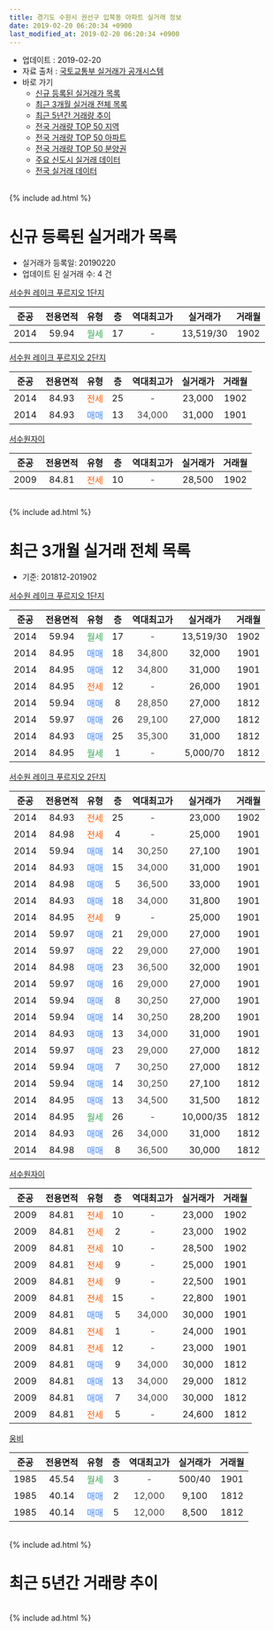 ```yaml
---
title: 경기도 수원시 권선구 입북동 아파트 실거래 정보
date: 2019-02-20 06:20:34 +0900
last_modified_at: 2019-02-20 06:20:34 +0900
---
```


* 업데이트 : 2019-02-20
* 자료 출처 : [국토교통부 실거래가 공개시스템](http://rt.molit.go.kr)
* 바로 가기
    * [신규 등록된 실거래가 목록](#신규-등록된-실거래가-목록)
    * [최근 3개월 실거래 전체 목록](#최근-3개월-실거래-전체-목록)
    * [최근 5년간 거래량 추이](#최근-5년간-거래량-추이)
    * [전국 거래량 TOP 50 지역](https://inasie.github.io/apt-trade-info/최근-3개월-전국에서-가장-거래가-많이-발생한-지역)
    * [전국 거래량 TOP 50 아파트](https://inasie.github.io/apt-trade-info/최근-3개월-전국에서-가장-거래가-많이-발생한-아파트)
    * [전국 거래량 TOP 50 분양권](https://inasie.github.io/apt-trade-info/최근-3개월-전국에서-가장-거래가-많이-발생한-분양권)
    * [주요 신도시 실거래 데이터](https://inasie.github.io/apt-trade-info/주요-신도시)
    * [전국 실거래 데이터](https://inasie.github.io/apt-trade-info/전국)
<br>
{% include ad.html %}
<br>

# 신규 등록된 실거래가 목록
* 실거래가 등록일: 20190220
* 업데이트 된 실거래 수: 4 건


[서수원 레이크 푸르지오 1단지](https://search.naver.com/search.naver?query=%EA%B2%BD%EA%B8%B0%EB%8F%84+%EC%88%98%EC%9B%90%EC%8B%9C+%EA%B6%8C%EC%84%A0%EA%B5%AC+%EC%9E%85%EB%B6%81%EB%8F%99+%EC%84%9C%EC%88%98%EC%9B%90+%EB%A0%88%EC%9D%B4%ED%81%AC+%ED%91%B8%EB%A5%B4%EC%A7%80%EC%98%A4+1%EB%8B%A8%EC%A7%80)

|준공|전용면적|유형|층|역대최고가|실거래가|거래월|
|:---:|:---:|:---:|:---:|:---:|:---:|:---:|
|2014|59.94|<span style="color:#34a853">월세</span>|17|<span style="color:#444444">-</span>|13,519/30|1902|

[서수원 레이크 푸르지오 2단지](https://search.naver.com/search.naver?query=%EA%B2%BD%EA%B8%B0%EB%8F%84+%EC%88%98%EC%9B%90%EC%8B%9C+%EA%B6%8C%EC%84%A0%EA%B5%AC+%EC%9E%85%EB%B6%81%EB%8F%99+%EC%84%9C%EC%88%98%EC%9B%90+%EB%A0%88%EC%9D%B4%ED%81%AC+%ED%91%B8%EB%A5%B4%EC%A7%80%EC%98%A4+2%EB%8B%A8%EC%A7%80)

|준공|전용면적|유형|층|역대최고가|실거래가|거래월|
|:---:|:---:|:---:|:---:|:---:|:---:|:---:|
|2014|84.93|<span style="color:#ff5a00">전세</span>|25|<span style="color:#444444">-</span>|23,000|1902|
|2014|84.93|<span style="color:#4285f3">매매</span>|13|<span style="color:#444444">34,000</span>|31,000|1901|

[서수원자이](https://search.naver.com/search.naver?query=%EA%B2%BD%EA%B8%B0%EB%8F%84+%EC%88%98%EC%9B%90%EC%8B%9C+%EA%B6%8C%EC%84%A0%EA%B5%AC+%EC%9E%85%EB%B6%81%EB%8F%99+%EC%84%9C%EC%88%98%EC%9B%90%EC%9E%90%EC%9D%B4)

|준공|전용면적|유형|층|역대최고가|실거래가|거래월|
|:---:|:---:|:---:|:---:|:---:|:---:|:---:|
|2009|84.81|<span style="color:#ff5a00">전세</span>|10|<span style="color:#444444">-</span>|28,500|1902|


<br>
{% include ad.html %}
<br>

# 최근 3개월 실거래 전체 목록
* 기준: 201812-201902


[서수원 레이크 푸르지오 1단지](https://search.naver.com/search.naver?query=%EA%B2%BD%EA%B8%B0%EB%8F%84+%EC%88%98%EC%9B%90%EC%8B%9C+%EA%B6%8C%EC%84%A0%EA%B5%AC+%EC%9E%85%EB%B6%81%EB%8F%99+%EC%84%9C%EC%88%98%EC%9B%90+%EB%A0%88%EC%9D%B4%ED%81%AC+%ED%91%B8%EB%A5%B4%EC%A7%80%EC%98%A4+1%EB%8B%A8%EC%A7%80)

|준공|전용면적|유형|층|역대최고가|실거래가|거래월|
|:---:|:---:|:---:|:---:|:---:|:---:|:---:|
|2014|59.94|<span style="color:#34a853">월세</span>|17|<span style="color:#444444">-</span>|13,519/30|1902|
|2014|84.95|<span style="color:#4285f3">매매</span>|18|<span style="color:#444444">34,800</span>|32,000|1901|
|2014|84.95|<span style="color:#4285f3">매매</span>|12|<span style="color:#444444">34,800</span>|31,000|1901|
|2014|84.95|<span style="color:#ff5a00">전세</span>|12|<span style="color:#444444">-</span>|26,000|1901|
|2014|59.94|<span style="color:#4285f3">매매</span>|8|<span style="color:#444444">28,850</span>|27,000|1812|
|2014|59.97|<span style="color:#4285f3">매매</span>|26|<span style="color:#444444">29,100</span>|27,000|1812|
|2014|84.93|<span style="color:#4285f3">매매</span>|25|<span style="color:#444444">35,300</span>|31,000|1812|
|2014|84.95|<span style="color:#34a853">월세</span>|1|<span style="color:#444444">-</span>|5,000/70|1812|

[서수원 레이크 푸르지오 2단지](https://search.naver.com/search.naver?query=%EA%B2%BD%EA%B8%B0%EB%8F%84+%EC%88%98%EC%9B%90%EC%8B%9C+%EA%B6%8C%EC%84%A0%EA%B5%AC+%EC%9E%85%EB%B6%81%EB%8F%99+%EC%84%9C%EC%88%98%EC%9B%90+%EB%A0%88%EC%9D%B4%ED%81%AC+%ED%91%B8%EB%A5%B4%EC%A7%80%EC%98%A4+2%EB%8B%A8%EC%A7%80)

|준공|전용면적|유형|층|역대최고가|실거래가|거래월|
|:---:|:---:|:---:|:---:|:---:|:---:|:---:|
|2014|84.93|<span style="color:#ff5a00">전세</span>|25|<span style="color:#444444">-</span>|23,000|1902|
|2014|84.98|<span style="color:#ff5a00">전세</span>|4|<span style="color:#444444">-</span>|25,000|1901|
|2014|59.94|<span style="color:#4285f3">매매</span>|14|<span style="color:#444444">30,250</span>|27,100|1901|
|2014|84.93|<span style="color:#4285f3">매매</span>|15|<span style="color:#444444">34,000</span>|31,000|1901|
|2014|84.98|<span style="color:#4285f3">매매</span>|5|<span style="color:#444444">36,500</span>|33,000|1901|
|2014|84.93|<span style="color:#4285f3">매매</span>|18|<span style="color:#444444">34,000</span>|31,800|1901|
|2014|84.95|<span style="color:#ff5a00">전세</span>|9|<span style="color:#444444">-</span>|25,000|1901|
|2014|59.97|<span style="color:#4285f3">매매</span>|21|<span style="color:#444444">29,000</span>|27,000|1901|
|2014|59.97|<span style="color:#4285f3">매매</span>|22|<span style="color:#444444">29,000</span>|27,000|1901|
|2014|84.98|<span style="color:#4285f3">매매</span>|23|<span style="color:#444444">36,500</span>|32,000|1901|
|2014|59.97|<span style="color:#4285f3">매매</span>|16|<span style="color:#444444">29,000</span>|27,000|1901|
|2014|59.94|<span style="color:#4285f3">매매</span>|8|<span style="color:#444444">30,250</span>|27,000|1901|
|2014|59.94|<span style="color:#4285f3">매매</span>|14|<span style="color:#444444">30,250</span>|28,200|1901|
|2014|84.93|<span style="color:#4285f3">매매</span>|13|<span style="color:#444444">34,000</span>|31,000|1901|
|2014|59.97|<span style="color:#4285f3">매매</span>|23|<span style="color:#444444">29,000</span>|27,000|1812|
|2014|59.94|<span style="color:#4285f3">매매</span>|7|<span style="color:#444444">30,250</span>|27,000|1812|
|2014|59.94|<span style="color:#4285f3">매매</span>|14|<span style="color:#444444">30,250</span>|27,100|1812|
|2014|84.95|<span style="color:#4285f3">매매</span>|13|<span style="color:#444444">34,500</span>|31,500|1812|
|2014|84.95|<span style="color:#34a853">월세</span>|26|<span style="color:#444444">-</span>|10,000/35|1812|
|2014|84.93|<span style="color:#4285f3">매매</span>|26|<span style="color:#444444">34,000</span>|31,000|1812|
|2014|84.98|<span style="color:#4285f3">매매</span>|8|<span style="color:#444444">36,500</span>|30,000|1812|

[서수원자이](https://search.naver.com/search.naver?query=%EA%B2%BD%EA%B8%B0%EB%8F%84+%EC%88%98%EC%9B%90%EC%8B%9C+%EA%B6%8C%EC%84%A0%EA%B5%AC+%EC%9E%85%EB%B6%81%EB%8F%99+%EC%84%9C%EC%88%98%EC%9B%90%EC%9E%90%EC%9D%B4)

|준공|전용면적|유형|층|역대최고가|실거래가|거래월|
|:---:|:---:|:---:|:---:|:---:|:---:|:---:|
|2009|84.81|<span style="color:#ff5a00">전세</span>|10|<span style="color:#444444">-</span>|23,000|1902|
|2009|84.81|<span style="color:#ff5a00">전세</span>|2|<span style="color:#444444">-</span>|23,000|1902|
|2009|84.81|<span style="color:#ff5a00">전세</span>|10|<span style="color:#444444">-</span>|28,500|1902|
|2009|84.81|<span style="color:#ff5a00">전세</span>|9|<span style="color:#444444">-</span>|25,000|1901|
|2009|84.81|<span style="color:#ff5a00">전세</span>|9|<span style="color:#444444">-</span>|22,500|1901|
|2009|84.81|<span style="color:#ff5a00">전세</span>|15|<span style="color:#444444">-</span>|22,800|1901|
|2009|84.81|<span style="color:#4285f3">매매</span>|5|<span style="color:#444444">34,000</span>|30,000|1901|
|2009|84.81|<span style="color:#ff5a00">전세</span>|1|<span style="color:#444444">-</span>|24,000|1901|
|2009|84.81|<span style="color:#ff5a00">전세</span>|12|<span style="color:#444444">-</span>|23,000|1901|
|2009|84.81|<span style="color:#4285f3">매매</span>|9|<span style="color:#444444">34,000</span>|30,000|1812|
|2009|84.81|<span style="color:#4285f3">매매</span>|13|<span style="color:#444444">34,000</span>|29,000|1812|
|2009|84.81|<span style="color:#4285f3">매매</span>|7|<span style="color:#444444">34,000</span>|30,000|1812|
|2009|84.81|<span style="color:#ff5a00">전세</span>|5|<span style="color:#444444">-</span>|24,600|1812|


<script async src="//pagead2.googlesyndication.com/pagead/js/adsbygoogle.js"></script>
<!-- 기본 -->
<ins class="adsbygoogle"
     style="display:block"
     data-ad-client="ca-pub-2446590836940007"
     data-ad-slot="1659523306"
     data-ad-format="auto"
     data-full-width-responsive="true"></ins>
<script>
(adsbygoogle = window.adsbygoogle || []).push({});
</script>


[웅비](https://search.naver.com/search.naver?query=%EA%B2%BD%EA%B8%B0%EB%8F%84+%EC%88%98%EC%9B%90%EC%8B%9C+%EA%B6%8C%EC%84%A0%EA%B5%AC+%EC%9E%85%EB%B6%81%EB%8F%99+%EC%9B%85%EB%B9%84)

|준공|전용면적|유형|층|역대최고가|실거래가|거래월|
|:---:|:---:|:---:|:---:|:---:|:---:|:---:|
|1985|45.54|<span style="color:#34a853">월세</span>|3|<span style="color:#444444">-</span>|500/40|1901|
|1985|40.14|<span style="color:#4285f3">매매</span>|2|<span style="color:#444444">12,000</span>|9,100|1812|
|1985|40.14|<span style="color:#4285f3">매매</span>|5|<span style="color:#444444">12,000</span>|8,500|1812|


<br>
{% include ad.html %}
<br>

# 최근 5년간 거래량 추이


<div style="width:100%;">
    <canvas id="deal_progress" height="200"></canvas>
</div>

<script>
new Chart(document.getElementById("deal_progress"), {
    type: 'line',
    data: {
        labels: ['201402','201403','201404','201405','201406','201407','201408','201409','201410','201411','201412','201501','201502','201503','201504','201505','201506','201507','201508','201509','201510','201511','201512','201601','201602','201603','201604','201605','201606','201607','201608','201609','201610','201611','201612','201701','201702','201703','201704','201705','201706','201707','201708','201709','201710','201711','201712','201801','201802','201803','201804','201805','201806','201807','201808','201809','201810','201811','201812','201901','201902'],
        datasets: [{
            label: '매매',
            pointRadius: 1,
            data: [22, 14, 9, 16, 9, 12, 16, 17, 12, 18, 12, 13, 16, 22, 25, 25, 13, 18, 14, 10, 12, 8, 7, 7, 8, 17, 9, 16, 15, 19, 19, 17, 15, 15, 6, 7, 11, 10, 6, 14, 8, 14, 15, 17, 19, 12, 8, 15, 5, 10, 10, 22, 15, 13, 9, 16, 12, 8, 14, 14, 0],
            borderColor: "rgba(255, 201, 14, 1)",
            backgroundColor: "rgba(255, 201, 14, 0.5)",
            fill: false,
            lineTension: 0
        },{
            label: '전월세',
            pointRadius: 1,
            data: [44, 30, 17, 8, 11, 9, 7, 8, 4, 5, 10, 11, 5, 17, 11, 14, 6, 3, 6, 3, 6, 6, 5, 19, 14, 36, 26, 13, 10, 9, 9, 7, 2, 8, 5, 8, 11, 9, 9, 3, 4, 8, 5, 4, 5, 7, 7, 9, 12, 14, 6, 8, 16, 13, 13, 5, 10, 7, 3, 9, 5],
            borderColor: "rgba(0, 141, 185, 1)",
            backgroundColor: "rgba(0, 141, 185, 0.5)",
            fill: false,
            lineTension: 0
        }
        ]
    },
    options: {
        responsive: true,
        title: {
            display: false
        },
        tooltips: {
            mode: 'index',
            intersect: false
        },
        hover: {
            mode: 'nearest',
            intersect: true
        },
        scales: {
            xAxes: [{
                display: true,
                scaleLabel: {
                    display: true,
                    labelString: '년/월'
                }
            }],
            yAxes: [{
                display: true,
                ticks: {
                    suggestedMin: 0,
                },
                scaleLabel: {
                    display: true,
                    labelString: '실거래 수'
                }
            }]
        }
    }
});

</script>


<br>
{% include ad.html %}
<br>

